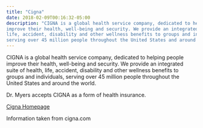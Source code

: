 ```yaml
---
title: "Cigna"
date: 2018-02-09T00:16:32-05:00
description: "CIGNA is a global health service company, dedicated to helping people 
improve their health, well-being and security. We provide an integrated suite of health, 
life, accident, disability and other wellness benefits to groups and individuals, 
serving over 45 million people throughout the United States and around the world."
---
```


CIGNA is a global health service company, dedicated to helping people improve their 
health, well-being and security. We provide an integrated suite of health, life, 
accident, disability and other wellness benefits to groups and individuals, serving over 
45 million people throughout the United States and around the world.

Dr. Myers accepts CIGNA as a form of health insurance.

[Cigna Homepage](http://www.cigna.com)

Information taken from cigna.com
